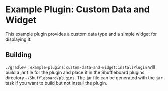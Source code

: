 # Example Plugin: Custom Data and Widget
This example plugin provides a custom data type and a simple widget for displaying it.

## Building
`./gradlew :example-plugins:custom-data-and-widget:installPlugin` will build a jar file for the plugin and place it
in the Shuffleboard plugins directory `~/Shuffleboard/plugins`. The jar file can be generated with the `jar` task
if you want to build but not install the plugin.
